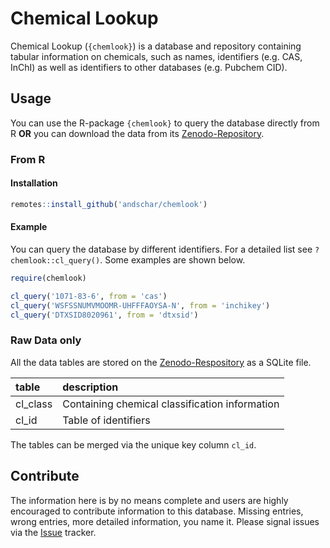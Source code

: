 # Chemical Lookup

Chemical Lookup (`{chemlook}`) is a database and repository containing tabular information on
chemicals, such as names, identifiers (e.g. CAS, InChI) as well as identifiers
to other databases (e.g. Pubchem CID).

## Usage

You can use the R-package `{chemlook}` to query the database directly from
R __OR__ you can download the data from its [Zenodo-Repository](https://zenodo.org/record/5947275).

### From R

#### Installation

```r
remotes::install_github('andschar/chemlook')
```

#### Example

You can query the database by different identifiers. For a detailed list see
`?chemlook::cl_query()`. Some examples are shown below.

```r
require(chemlook)

cl_query('1071-83-6', from = 'cas')
cl_query('WSFSSNUMVMOOMR-UHFFFAOYSA-N', from = 'inchikey')
cl_query('DTXSID8020961', from = 'dtxsid')
```

### Raw Data only

All the data tables are stored on the [Zenodo-Respository](https://zenodo.org/record/5947275)
as a SQLite file.

| table         | description |
|:--------------|:------------|
| cl_class      | Containing chemical classification information |
| cl_id         | Table of identifiers |

The tables can be merged via the unique key column `cl_id`.

## Contribute

The information here is by no means complete and users are highly encouraged to
contribute information to this database. Missing entries, wrong
entries, more detailed information, you name it. Please signal issues via the [Issue](https://github.com/andschar/chemlook/issues) tracker.
